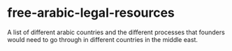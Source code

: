 # free-arabic-legal-resources
A list of different arabic countries and the different processes that founders would need to go through in different countries in the middle east.
